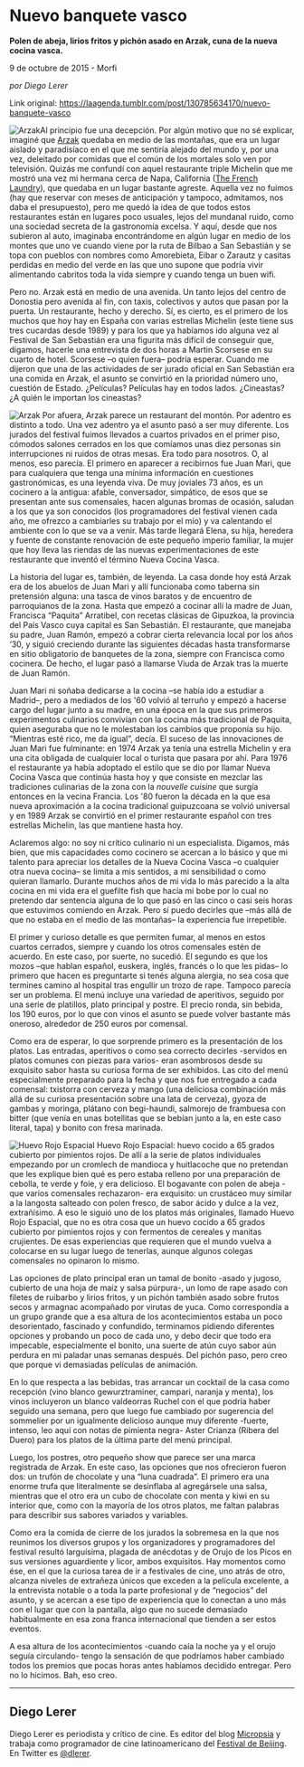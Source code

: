 # Nuevo banquete vasco

**Polen de abeja, lirios fritos y pichón asado en Arzak, cuna de la nueva cocina vasca.**

9 de octubre de 2015 - Morfi

_por Diego Lerer_

Link original: https://laagenda.tumblr.com/post/130785634170/nuevo-banquete-vasco

![Arzak](https://64.media.tumblr.com/6e205c1902440869f25349df752d602c/tumblr_inline_pjzp2l6eyA1t6q87u_500.jpg)Al principio fue una decepción. Por algún motivo que no sé explicar, imaginé que [Arzak](https://www.arzak.info/) quedaba en medio de las montañas, que era un lugar aislado y paradisíaco en el que me sentiría alejado del mundo y, por una vez, deleitado por comidas que el común de los mortales solo ven por televisión. Quizás me confundí con aquel restaurante triple Michelin que me mostró una vez mi hermana cerca de Napa, California ([The French Laundry](http://www.thomaskeller.com/tfl)), que quedaba en un lugar bastante agreste. Aquella vez no fuimos (hay que reservar con meses de anticipación y tampoco, admitamos, nos daba el presupuesto), pero me quedó la idea de que todos estos restaurantes están en lugares poco usuales, lejos del mundanal ruido, como una sociedad secreta de la gastronomía excelsa. Y aquí, desde que nos subieron al auto, imaginaba encontrándome en algún lugar en medio de los montes que uno ve cuando viene por la ruta de Bilbao a San Sebastián y se topa con pueblos con nombres como Amorebieta, Eibar o Zarautz y casitas perdidas en medio del verde en las que uno supone que podría vivir alimentando cabritos toda la vida siempre y cuando tenga un buen wifi.

Pero no. Arzak está en medio de una avenida. Un tanto lejos del centro de Donostia pero avenida al fin, con taxis, colectivos y autos que pasan por la puerta. Un restaurante, hecho y derecho. Sí, es cierto, es el primero de los muchos que hoy hay en España con varias estrellas Michelin (este tiene sus tres cucardas desde 1989) y para los que ya habíamos ido alguna vez al Festival de San Sebastián era una figurita más difícil de conseguir que, digamos, hacerle una entrevista de dos horas a Martin Scorsese en su cuarto de hotel. Scorsese –o quien fuera– podría esperar. Cuando me dijeron que una de las actividades de ser jurado oficial en San Sebastián era una comida en Arzak, el asunto se convirtió en la prioridad número uno, cuestión de Estado. ¿Películas? Películas hay en todos lados. ¿Cineastas? ¿A quién le importan los cineastas?

![Arzak](https://64.media.tumblr.com/6e205c1902440869f25349df752d602c/tumblr_inline_pjzp2l6eyA1t6q87u_500.jpg) Por afuera, Arzak parece un restaurant del montón. Por adentro es distinto a todo. Una vez adentro ya el asunto pasó a ser muy diferente. Los jurados del festival fuimos llevados a cuartos privados en el primer piso, cómodos salones cerrados en los que comíamos unas diez personas sin interrupciones ni ruidos de otras mesas. Era todo para nosotros. O, al menos, eso parecía. El primero en aparecer a recibirnos fue Juan Mari, que para cualquiera que tenga una mínima información en cuestiones gastronómicas, es una leyenda viva. De muy joviales 73 años, es un cocinero a la antigua: afable, conversador, simpático, de esos que se presentan ante sus comensales, hacen algunas bromas de ocasión, saludan a los que ya son conocidos (los programadores del festival vienen cada año, me ofrezco a cambiarles su trabajo por el mío) y va calentando el ambiente con lo que se va a venir. Más tarde llegará Elena, su hija, heredera y fuente de constante renovación de este pequeño imperio familiar, la mujer que hoy lleva las riendas de las nuevas experimentaciones de este restaurante que inventó el término Nueva Cocina Vasca.

La historia del lugar es, también, de leyenda. La casa donde hoy está Arzak era de los abuelos de Juan Mari y allí funcionaba como taberna sin pretensión alguna: una tasca de vinos baratos y de encuentro de parroquianos de la zona. Hasta que empezó a cocinar allí la madre de Juan, Francisca “Paquita” Arratibel, con recetas clásicas de Gipuzkoa, la provincia del País Vasco cuya capital es San Sebastián. El restaurante, que manejaba su padre, Juan Ramón, empezó a cobrar cierta relevancia local por los años ‘30, y siguió creciendo durante las siguientes décadas hasta transformarse en sitio obligatorio de banquetes de la zona, siempre con Francisca como cocinera. De hecho, el lugar pasó a llamarse Viuda de Arzak tras la muerte de Juan Ramón.

Juan Mari ni soñaba dedicarse a la cocina –se había ido a estudiar a Madrid–, pero a mediados de los '60 volvió al terruño y empezó a hacerse cargo del lugar junto a su madre, en una época en la que sus primeros experimentos culinarios convivían con la cocina más tradicional de Paquita, quien aseguraba que no le molestaban los cambios que proponía su hijo. “Mientras esté rico, me da igual”, decía. El suceso de las innovaciones de Juan Mari fue fulminante: en 1974 Arzak ya tenía una estrella Michelin y era una cita obligada de cualquier local o turista que pasara por ahí. Para 1976 el restaurante ya había adoptado el estilo que se dio por llamar Nueva Cocina Vasca que continúa hasta hoy y que consiste en mezclar las tradiciones culinarias de la zona con la *nouvelle cuisine* que surgía entonces en la vecina Francia. Los '80 fueron la década en la que esa nueva aproximación a la cocina tradicional guipuzcoana se volvió universal y en 1989 Arzak se convirtió en el primer restaurante español con tres estrellas Michelin, las que mantiene hasta hoy.

Aclaremos algo: no soy ni crítico culinario ni un especialista. Digamos, más bien, que mis capacidades como cocinero se acercan a lo básico y que mi talento para apreciar los detalles de la Nueva Cocina Vasca –o cualquier otra nueva cocina– se limita a mis sentidos, a mi sensibilidad o como quieran llamarlo. Durante muchos años de mi vida lo más parecido a la alta cocina en mi vida era el guefilte fish que hacía mi bobe por lo cual no pretendo dar sentencia alguna de lo que pasó en las cinco o casi seis horas que estuvimos comiendo en Arzak. Pero sí puedo decirles que –más allá de que no estaba en el medio de las montañas– la experiencia fue irrepetible.

El primer y curioso detalle es que permiten fumar, al menos en estos cuartos cerrados, siempre y cuando los otros comensales estén de acuerdo. En este caso, por suerte, no sucedió. El segundo es que los mozos –que hablan español, euskera, inglés, francés o lo que les pidas– lo primero que hacen es preguntarte si tenés alguna alergia, no sea cosa que termines camino al hospital tras engullir un trozo de rape. Tampoco parecía ser un problema. El menú incluye una variedad de aperitivos, seguido por una serie de platillos, plato principal y postre. El precio ronda, sin bebida, los 190 euros, por lo que con vinos el asunto se puede volver bastante más oneroso, alrededor de 250 euros por comensal.

Como era de esperar, lo que sorprende primero es la presentación de los platos. Las entradas, aperitivos o como sea correcto decirles -servidos en platos comunes con piezas para varios- eran asombrosos desde su exquisito sabor hasta su curiosa forma de ser exhibidos. Las cito del menú especialmente preparado para la fecha y que nos fue entregado a cada comensal: txistorra con cerveza y mango (una deliciosa combinación más allá de su curiosa presentación sobre una lata de cerveza), gyoza de gambas y moringa, plátano con begi-haundi, salmorejo de frambuesa con bitter (que venía en unas botellitas que se bebían junto a la, en este caso literal, tapa) y bonito con fresa marinada.

![Huevo Rojo Espacial](https://64.media.tumblr.com/cca88e01f798e77d5098f702f28ce2df/tumblr_inline_pjzp2lpKlv1t6q87u_500.jpg) Huevo Rojo Espacial: huevo cocido a 65 grados cubierto por pimientos rojos. De allí a la serie de platos individuales empezando por un cromlech de mandioca y huitlacoche que no pretendan que les explique bien qué es pero estaba relleno por una preparación de cebolla, te verde y foie, y era delicioso. El bogavante con polen de abeja -que varios comensales rechazaron- era exquisito: un crustáceo muy similar a la langosta salteado con polen fresco, de sabor ácido y dulce a la vez, extrañísimo. A eso le siguió uno de los platos más originales, llamado Huevo Rojo Espacial, que no es otra cosa que un huevo cocido a 65 grados cubierto por pimientos rojos y con fermentos de cereales y manitas crujientes. De esas experiencias que requieren que el mundo vuelva a colocarse en su lugar luego de tenerlas, aunque algunos colegas comensales no opinaron lo mismo.

Las opciones de plato principal eran un tamal de bonito -asado y jugoso, cubierto de una hoja de maíz y salsa púrpura-, un lomo de rape asado con filetes de ruibarbo y lirios fritos, y un pichón también asado sobre frutos secos y armagnac acompañado por virutas de yuca. Como correspondía a un grupo grande que a esa altura de los acontecimientos estaba un poco desorientado, fascinado y confundido, terminamos pidiendo diferentes opciones y probando un poco de cada uno, y debo decir que todo era impecable, especialmente el bonito, una suerte de atún cuyo sabor aún perdura en mi paladar unas semanas después. Del pichón paso, pero creo que porque vi demasiadas películas de animación.

En lo que respecta a las bebidas, tras arrancar un cocktail de la casa como recepción (vino blanco gewurztraminer, campari, naranja y menta), los vinos incluyeron un blanco valdeorras Ruchel con el que podría haber seguido una semana, pero que luego fue cambiado por sugerencia del sommelier por un igualmente delicioso aunque muy diferente -fuerte, intenso, leo aquí con notas de pimienta negra- Aster Crianza (Ribera del Duero) para los platos de la última parte del menú principal.

Luego, los postres, otro pequeño show que parece ser una marca registrada de Arzak. En este caso, las opciones que nos ofrecieron fueron dos: un trufón de chocolate y una “luna cuadrada”. El primero era una enorme trufa que literalmente se desinflaba al agregársele una salsa, mientras que el otro era un cubo de chocolate con menta y kiwi en su interior que, como con la mayoría de los otros platos, me faltan palabras para describir sus sabores variados y variables.

Como era la comida de cierre de los jurados la sobremesa en la que nos reunimos los diversos grupos y los organizadores y programadores del festival resultó larguísima, plagada de anécdotas y de Orujo de los Picos en sus versiones aguardiente y licor, ambos exquisitos. Hay momentos como ése, en el que la curiosa tarea de ir a festivales de cine, uno atrás de otro, alcanza niveles de extrañeza únicos que exceden a la película excelente, a la entrevista notable o a toda la parte profesional y de “negocios” del asunto, y se acercan a ese tipo de experiencia que lo conectan a uno más con el lugar que con la pantalla, algo que no sucede demasiado habitualmente en esa zona franca internacional que tienden a ser estos eventos.

A esa altura de los acontecimientos -cuando caía la noche ya y el orujo seguía circulando- tengo la sensación de que podríamos haber cambiado todos los premios que pocas horas antes habíamos decidido entregar. Pero no lo hicimos. Bah, eso creo.

  




---

 Diego Lerer
------------

 Diego Lerer es periodista y crítico de cine. Es editor del blog [Micropsia](http://micropsia.otroscines.com/) y trabaja como programador de cine latinoamericano del [Festival de Beijing](http://bfm.bjiff.com/2015/en/index.html). En Twitter es [@dlerer](https://twitter.com/dlerer). 

